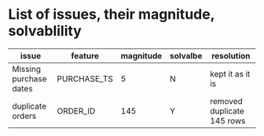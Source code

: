 # List of issues, their magnitude, solvablility

| issue | feature | magnitude | solvalbe | resolution |
|-------|---------|-----------|----------|------------|
| Missing purchase dates |  PURCHASE_TS | 5 | N | kept it as it is |
| duplicate orders | ORDER_ID | 145 | Y | removed duplicate 145 rows |
